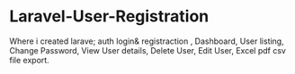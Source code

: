 # Laravel-User-Registration
Where i created larave; auth login&amp; registraction , Dashboard, User listing, Change Password, View User details, Delete User, Edit User, Excel pdf csv file export.
